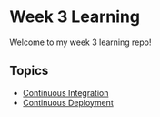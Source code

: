 # Week 3 Learning

Welcome to my week 3 learning repo!

## Topics

- [Continuous Integration](/Continuous_Integration/README.md)
- [Continuous Deployment](/Continuous_Deployment/README.md)